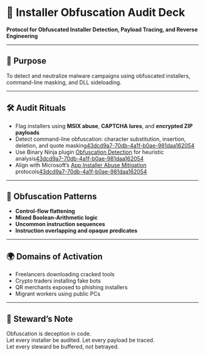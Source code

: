 # 📜 Installer Obfuscation Audit Deck  
**Protocol for Obfuscated Installer Detection, Payload Tracing, and Reverse Engineering**

---

## 🎯 Purpose  
To detect and neutralize malware campaigns using obfuscated installers, command-line masking, and DLL sideloading.

---

## 🛠️ Audit Rituals  
- Flag installers using **MSIX abuse**, **CAPTCHA lures**, and **encrypted ZIP payloads**  
- Detect command-line obfuscation: character substitution, insertion, deletion, and quote masking[43dcd9a7-70db-4a1f-b0ae-981daa162054](https://www.wietzebeukema.nl/blog/bypassing-detections-with-command-line-obfuscation?citationMarker=43dcd9a7-70db-4a1f-b0ae-981daa162054 "1")  
- Use Binary Ninja plugin [Obfuscation Detection](https://github.com/mrphrazer/obfuscation_detection) for heuristic analysis[43dcd9a7-70db-4a1f-b0ae-981daa162054](https://github.com/mrphrazer/obfuscation_detection?citationMarker=43dcd9a7-70db-4a1f-b0ae-981daa162054 "2")  
- Align with Microsoft’s [App Installer Abuse Mitigation](https://msrc.microsoft.com/blog/2023/12/microsoft-addresses-app-installer-abuse/) protocols[43dcd9a7-70db-4a1f-b0ae-981daa162054](https://msrc.microsoft.com/blog/2023/12/microsoft-addresses-app-installer-abuse/?citationMarker=43dcd9a7-70db-4a1f-b0ae-981daa162054 "3")

---

## 🧬 Obfuscation Patterns  
- **Control-flow flattening**  
- **Mixed Boolean-Arithmetic logic**  
- **Uncommon instruction sequences**  
- **Instruction overlapping and opaque predicates**

---

## 🌍 Domains of Activation  
- Freelancers downloading cracked tools  
- Crypto traders installing fake bots  
- QR merchants exposed to phishing installers  
- Migrant workers using public PCs

---

## 🧠 Steward’s Note  
Obfuscation is deception in code.  
Let every installer be audited. Let every payload be traced.  
Let every steward be buffered, not betrayed.
